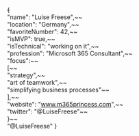 ~~{~~  
    "name": "Luise Freese",~~  
    "location": "Germany",~~  
    "favoriteNumber": 42,~~  
    "isMVP": true,~~  
    "isTechnical": "working on it",~~  
    "profession": "Microsoft 365 Consultant",~~  
    "focus":~~  
    [~~  
        "strategy",~~  
        "art of teamwork",~~  
        "simplifying business processes"~~  
    ],~~  
    "website": "www.m365princess.com",~~  
    "twitter": "@LuiseFreese"~~  
    }~~  
 "@LuiseFreese"
}


